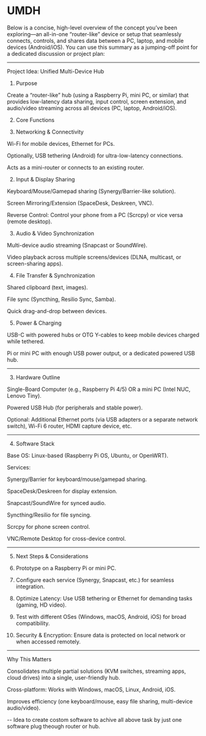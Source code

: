 # UMDH
Below is a concise, high-level overview of the concept you’ve been exploring—an all-in-one “router-like” device or setup that seamlessly connects, controls, and shares data between a PC, laptop, and mobile devices (Android/iOS). You can use this summary as a jumping-off point for a dedicated discussion or project plan:


---

Project Idea: Unified Multi-Device Hub

1. Purpose



Create a “router-like” hub (using a Raspberry Pi, mini PC, or similar) that provides low-latency data sharing, input control, screen extension, and audio/video streaming across all devices (PC, laptop, Android/iOS).

2. Core Functions


3. Networking & Connectivity



Wi-Fi for mobile devices, Ethernet for PCs.

Optionally, USB tethering (Android) for ultra-low-latency connections.

Acts as a mini-router or connects to an existing router.

2. Input & Display Sharing



Keyboard/Mouse/Gamepad sharing (Synergy/Barrier-like solution).

Screen Mirroring/Extension (SpaceDesk, Deskreen, VNC).

Reverse Control: Control your phone from a PC (Scrcpy) or vice versa (remote desktop).

3. Audio & Video Synchronization



Multi-device audio streaming (Snapcast or SoundWire).

Video playback across multiple screens/devices (DLNA, multicast, or screen-sharing apps).

4. File Transfer & Synchronization



Shared clipboard (text, images).

File sync (Syncthing, Resilio Sync, Samba).

Quick drag-and-drop between devices.

5. Power & Charging



USB-C with powered hubs or OTG Y-cables to keep mobile devices charged while tethered.

Pi or mini PC with enough USB power output, or a dedicated powered USB hub.


---

3. Hardware Outline



Single-Board Computer (e.g., Raspberry Pi 4/5) OR a mini PC (Intel NUC, Lenovo Tiny).

Powered USB Hub (for peripherals and stable power).

Optional: Additional Ethernet ports (via USB adapters or a separate network switch), Wi-Fi 6 router, HDMI capture device, etc.


---

4. Software Stack



Base OS: Linux-based (Raspberry Pi OS, Ubuntu, or OpenWRT).

Services:

Synergy/Barrier for keyboard/mouse/gamepad sharing.

SpaceDesk/Deskreen for display extension.

Snapcast/SoundWire for synced audio.

Syncthing/Resilio for file syncing.

Scrcpy for phone screen control.

VNC/Remote Desktop for cross-device control.


---

5. Next Steps & Considerations


6. Prototype on a Raspberry Pi or mini PC.


7. Configure each service (Synergy, Snapcast, etc.) for seamless integration.


8. Optimize Latency: Use USB tethering or Ethernet for demanding tasks (gaming, HD video).


9. Test with different OSes (Windows, macOS, Android, iOS) for broad compatibility.


10. Security & Encryption: Ensure data is protected on local network or when accessed remotely.




---

Why This Matters

Consolidates multiple partial solutions (KVM switches, streaming apps, cloud drives) into a single, user-friendly hub.

Cross-platform: Works with Windows, macOS, Linux, Android, iOS.

Improves efficiency (one keyboard/mouse, easy file sharing, multi-device audio/video).


--
Idea to create costom software to achive all above task by just one software plug theough router or hub.

